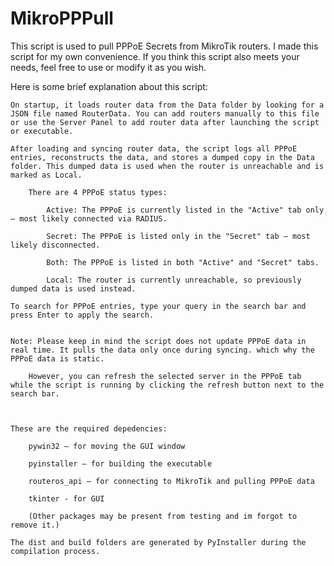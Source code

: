 # MikroPPPull
This script is used to pull PPPoE Secrets from MikroTik routers. 
I made this script for my own convenience. If you think this script also meets your needs, feel free to use or modify it as you wish.

Here is some brief explanation about this script: 

    On startup, it loads router data from the Data folder by looking for a JSON file named RouterData. You can add routers manually to this file or use the Server Panel to add router data after launching the script or executable.

    After loading and syncing router data, the script logs all PPPoE entries, reconstructs the data, and stores a dumped copy in the Data folder. This dumped data is used when the router is unreachable and is marked as Local.

        There are 4 PPPoE status types:

            Active: The PPPoE is currently listed in the "Active" tab only — most likely connected via RADIUS.

            Secret: The PPPoE is listed only in the "Secret" tab — most likely disconnected.

            Both: The PPPoE is listed in both "Active" and "Secret" tabs.

            Local: The router is currently unreachable, so previously dumped data is used instead.

    To search for PPPoE entries, type your query in the search bar and press Enter to apply the search.


    Note: Please keep in mind the script does not update PPPoE data in real time. It pulls the data only once during syncing. which why the PPPoE data is static.

        However, you can refresh the selected server in the PPPoE tab while the script is running by clicking the refresh button next to the search bar.
    


    These are the required depedencies:

        pywin32 – for moving the GUI window

        pyinstaller – for building the executable

        routeros_api – for connecting to MikroTik and pulling PPPoE data

        tkinter - for GUI
        
        (Other packages may be present from testing and im forgot to remove it.)

    The dist and build folders are generated by PyInstaller during the compilation process.